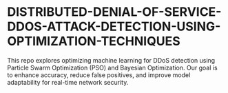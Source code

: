 # DISTRIBUTED-DENIAL-OF-SERVICE-DDOS-ATTACK-DETECTION-USING-OPTIMIZATION-TECHNIQUES
This repo explores optimizing machine learning for DDoS detection using Particle Swarm Optimization (PSO) and Bayesian Optimization. Our goal is to enhance accuracy, reduce false positives, and improve model adaptability for real-time network security.
